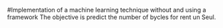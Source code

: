 #Implementation of a machine learning technique without and using a framework
The objective is predict the number of bycles for rent un Seul.
